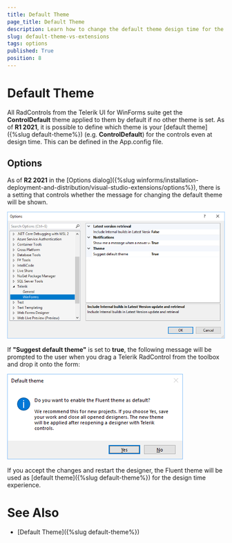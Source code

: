 ```yaml
---
title: Default Theme
page_title: Default Theme
description: Learn how to change the default theme design time for the controls from the Telerik UI for WinForms suite.   
slug: default-theme-vs-extensions
tags: options
published: True
position: 8 
---
```


# Default Theme 

All RadControls from the Telerik UI for WinForms suite get the **ControlDefault** theme applied to them by default if no other theme is set. As of **R1 2021**, it is possible to define which theme is your [default theme]({%slug default-theme%}) (e.g. **ControlDefault**) for the controls even at design time. This can be defined in the App.config file.

## Options

As of **R2 2021** in the [Options dialog]({%slug winforms/installation-deployment-and-distribution/visual-studio-extensions/options%}), there is a setting that controls whether the message for changing the default theme will be shown.

![options-default-theme](images/options-default-theme.png)

If **"Suggest default theme"** is set to **true**, the following message will be prompted to the user when you drag a Telerik RadControl from the toolbox and drop it onto the form:

![default-theme-message](images/default-theme-message.png)

If you accept the changes and restart the designer, the Fluent theme will be used as [default theme]({%slug default-theme%}) for the design time experience.

# See Also

* [Default Theme]({%slug default-theme%})